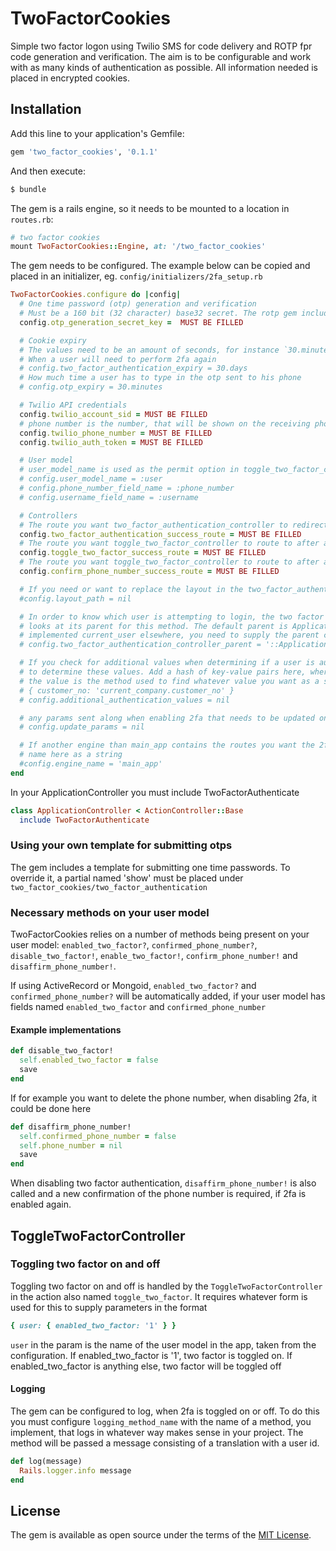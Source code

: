 # TwoFactorCookies
Simple two factor logon using Twilio SMS for code delivery and ROTP fpr code generation and verification.
The aim is to be configurable and work with as many kinds of authentication as possible.
All information needed is placed in encrypted cookies.

## Installation
Add this line to your application's Gemfile:

```ruby
gem 'two_factor_cookies', '0.1.1'
```

And then execute:
```bash
$ bundle
```

The gem is a rails engine, so it needs to be mounted to a location in `routes.rb`:
```ruby
# two factor cookies
mount TwoFactorCookies::Engine, at: '/two_factor_cookies'
```

The gem needs to be configured. The example below can be copied and placed in an initializer, eg. `config/initializers/2fa_setup.rb`
```ruby
TwoFactorCookies.configure do |config|
  # One time password (otp) generation and verification
  # Must be a 160 bit (32 character) base32 secret. The rotp gem included in the project can generate such a key by typing this in the console: ROTP::Base32.random
  config.otp_generation_secret_key =  MUST BE FILLED

  # Cookie expiry
  # The values need to be an amount of seconds, for instance `30.minutes`. The gem adds this amount to the Time.zone.now and uses this to set the cookie's expiry
  # When a user will need to perform 2fa again
  # config.two_factor_authentication_expiry = 30.days
  # How much time a user has to type in the otp sent to his phone
  # config.otp_expiry = 30.minutes

  # Twilio API credentials
  config.twilio_account_sid = MUST BE FILLED
  # phone number is the number, that will be shown on the receiving phone. It can also be a string, for example the name of your company
  config.twilio_phone_number = MUST BE FILLED
  config.twilio_auth_token = MUST BE FILLED

  # User model
  # user_model_name is used as the permit option in toggle_two_factor_controller
  # config.user_model_name = :user
  # config.phone_number_field_name = :phone_number
  # config.username_field_name = :username

  # Controllers
  # The route you want two_factor_authentication_controller to redirect to. Would typically be where, your user is redirected to after logging in.
  config.two_factor_authentication_success_route = MUST BE FILLED
  # The route you want toggle_two_factor_controller to route to after a user has toggled two factor
  config.toggle_two_factor_success_route = MUST BE FILLED
  # The route you want toggle_two_factor_controller to route to after a user has confirmed their phone number
  config.confirm_phone_number_success_route = MUST BE FILLED

  # If you need or want to replace the layout in the two_factor_authentication_controller, add a path here, eg. 'two_factor_cookies/two_factor_authentication'
  #config.layout_path = nil

  # In order to know which user is attempting to login, the two factor authentication controller checks current_user. It
  # looks at its parent for this method. The default parent is ApplicationController. If you use devise or have
  # implemented current_user elsewhere, you need to supply the parent constant here
  # config.two_factor_authentication_controller_parent = '::ApplicationController'

  # If you check for additional values when determining if a user is authenticated, you need to tell the controller how
  # to determine these values. Add a hash of key-value pairs here, where the key is the name, you want in the cookie,
  # the value is the method used to find whatever value you want as a string. Example:
  # { customer_no: 'current_company.customer_no' }
  # config.additional_authentication_values = nil

  # any params sent along when enabling 2fa that needs to be updated on the user model, for example a phone number
  # config.update_params = nil

  # If another engine than main_app contains the routes you want the 2fa controllers to redirect to, write the engine
  # name here as a string
  #config.engine_name = 'main_app'
end

```

In your ApplicationController you must include TwoFactorAuthenticate
```ruby
class ApplicationController < ActionController::Base
  include TwoFactorAuthenticate
```

### Using your own template for submitting otps
The gem includes a template for submitting one time passwords. To override it, a partial named 'show' must be placed under `two_factor_cookies/two_factor_authentication`

### Necessary methods on your user model
TwoFactorCookies relies on a number of methods being present on your user model: `enabled_two_factor?`, `confirmed_phone_number?`, `disable_two_factor!`, `enable_two_factor!`, `confirm_phone_number!` and `disaffirm_phone_number!`.

If using ActiveRecord or Mongoid, `enabled_two_factor?` and `confirmed_phone_number?` will be automatically added, if your user model has fields named `enabled_two_factor` and `confirmed_phone_number`

#### Example implementations
```ruby
def disable_two_factor!
  self.enabled_two_factor = false
  save
end
```
If for example you want to delete the phone number, when disabling 2fa, it could be done here
```ruby
def disaffirm_phone_number!
  self.confirmed_phone_number = false
  self.phone_number = nil
  save
end
```

When disabling two factor authentication, `disaffirm_phone_number!` is also called and a new confirmation of the phone number is required, if 2fa is enabled again.

## ToggleTwoFactorController
### Toggling two factor on and off
Toggling two factor on and off is handled by the `ToggleTwoFactorController` in the action also named `toggle_two_factor`. It requires whatever form is used for this to supply parameters in the format
```ruby
{ user: { enabled_two_factor: '1' } }
```
`user` in the param is the name of the user model in the app, taken from the configuration. If enabled_two_factor is '1', two factor is toggled on. If enabled_two_factor is anything else, two factor will be toggled off

#### Logging
The gem can be configured to log, when 2fa is toggled on or off. To do this you must configure `logging_method_name` with the name of a method, you implement, that logs in whatever way makes sense in your project. The method will be passed a message consisting of a translation with a user id.
```ruby
def log(message)
  Rails.logger.info message
end
```

## License
The gem is available as open source under the terms of the [MIT License](https://opensource.org/licenses/MIT).
